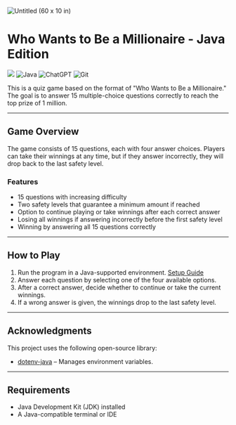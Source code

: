 ![Untitled (60 x 10 in)](https://github.com/user-attachments/assets/7a48b72b-27fd-464d-bf2e-0730680da86e)

# Who Wants to Be a Millionaire - Java Edition 
![](https://img.shields.io/badge/MIT-green?style=for-the-badge)
![Java](https://img.shields.io/badge/java-%23ED8B00.svg?style=for-the-badge&logo=openjdk&logoColor=white)
![ChatGPT](https://img.shields.io/badge/chatGPT-74aa9c?style=for-the-badge&logo=openai&logoColor=white)
![Git](https://img.shields.io/badge/git-%23F05033.svg?style=for-the-badge&logo=git&logoColor=white)

This is a quiz game based on the format of "Who Wants to Be a Millionaire." The goal is to answer 15 multiple-choice questions correctly to reach the top prize of 1 million.

---

## Game Overview

The game consists of 15 questions, each with four answer choices. Players can take their winnings at any time, but if they answer incorrectly, they will drop back to the last safety level.

### Features

- 15 questions with increasing difficulty
- Two safety levels that guarantee a minimum amount if reached
- Option to continue playing or take winnings after each correct answer
- Losing all winnings if answering incorrectly before the first safety level
- Winning by answering all 15 questions correctly

---

## How to Play

1. Run the program in a Java-supported environment. [Setup Guide](https://github.com/MarcBlattmann/Who-Wants-to-Be-a-Millionaire/wiki/Setup)
2. Answer each question by selecting one of the four available options.
3. After a correct answer, decide whether to continue or take the current winnings.
4. If a wrong answer is given, the winnings drop to the last safety level.

--- 

## Acknowledgments

This project uses the following open-source library:

- [dotenv-java](https://github.com/cdimascio/dotenv-java) – Manages environment variables.

---

## Requirements

- Java Development Kit (JDK) installed
- A Java-compatible terminal or IDE
